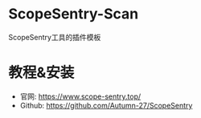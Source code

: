 # ScopeSentry-Scan
ScopeSentry工具的插件模板

# 教程&安装
- 官网: https://www.scope-sentry.top/
- Github: https://github.com/Autumn-27/ScopeSentry

